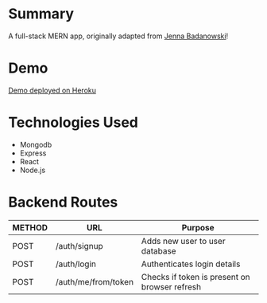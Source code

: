 # Summary
 A full-stack MERN app, originally adapted from [Jenna Badanowski](https://github.com/jbadan/meanImageEditor)!

# Demo

[Demo deployed on Heroku](https://mern-thingy.herokuapp.com/)

# Technologies Used
* Mongodb
* Express
* React
* Node.js

# Backend Routes
METHOD | URL | Purpose
--- | --- | ---
POST | /auth/signup | Adds new user to user database
POST | /auth/login | Authenticates login details
POST | /auth/me/from/token | Checks if token is present on browser refresh
